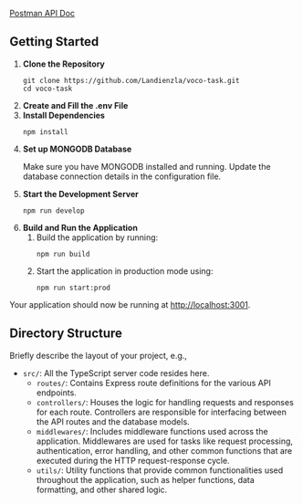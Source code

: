<a href="https://www.postman.com/gold-comet-617949/workspace/new-team-workspace/api/d414dfc7-ff51-4966-8653-dd368b65e48b?action=share&creator=17655551" target="_blank">Postman API Doc</a>

<h2>Getting Started</h2>
<ol>
    <li><strong>Clone the Repository</strong>
        <pre><code>git clone https://github.com/Landienzla/voco-task.git
cd voco-task</code></pre>
    </li>
     <li><strong>Create and Fill the .env File</strong>
    </li>
    <li><strong>Install Dependencies</strong>
        <pre><code>npm install</code></pre>
    </li>
    <li><strong>Set up MONGODB Database</strong>
        <p>Make sure you have MONGODB installed and running. Update the database connection details in the configuration file.</p>
    </li>
    <li><strong>Start the Development Server</strong>
        <pre><code>npm run develop</code></pre>
    <li><strong>Build and Run the Application</strong>
    <ol>
        <li>Build the application by running:
            <pre><code>npm run build</code></pre>
        </li>
        <li>Start the application in production mode using:
            <pre><code>npm run start:prod</code></pre>
        </li>
    </ol>
</li>

</ol>

<p>Your application should now be running at <a href="http://localhost:3001">http://localhost:3001</a>.</p>

<h2>Directory Structure</h2>
<p>Briefly describe the layout of your project, e.g.,</p>
<ul>
    <li><code>src/</code>: All the TypeScript server code resides here.
        <ul>
            <li><code>routes/</code>: Contains Express route definitions for the various API endpoints.</li>
            <li><code>controllers/</code>: Houses the logic for handling requests and responses for each route. Controllers are responsible for interfacing between the API routes and the database models.</li>
            <li><code>middlewares/</code>: Includes middleware functions used across the application. Middlewares are used for tasks like request processing, authentication, error handling, and other common functions that are executed during the HTTP request-response cycle.</li>
            <li><code>utils/</code>: Utility functions that provide common functionalities used throughout the application, such as helper functions, data formatting, and other shared logic.</li>
        </ul>
    </li>
</ul>
